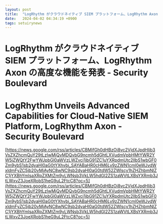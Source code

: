 ```yaml
---
layout: post
title:  "LogRhythm がクラウドネイティブ SIEM プラットフォーム、LogRhythm Axon の高度な機能を発表 - Security Boulevard"
date:   2024-04-02 04:34:19 +0900
tags: setuirynews 
---
```


# LogRhythm がクラウドネイティブ SIEM プラットフォーム、LogRhythm Axon の高度な機能を発表 - Security Boulevard



# LogRhythm Unveils Advanced Capabilities for Cloud-Native SIEM Platform, LogRhythm Axon - Security Boulevard

[https://news.google.com/rss/articles/CBMifGh0dHBzOi8vc2VjdXJpdHlib3VsZXZhcmQuY29tLzIwMjQvMDQvbG9ncmh5dGhtLXVudmVpbHMtYWR2YW5jZWQtY2FwYWJpbGl0aWVzLWZvci1jbG91ZC1uYXRpdmUtc2llbS1wbGF0Zm9ybS1sb2dyaHl0aG0tYXhvbi_SAYABaHR0cHM6Ly9zZWN1cml0eWJvdWxldmFyZC5jb20vMjAyNC8wNC9sb2dyaHl0aG0tdW52ZWlscy1hZHZhbmNlZC1jYXBhYmlsaXRpZXMtZm9yLWNsb3VkLW5hdGl2ZS1zaWVtLXBsYXRmb3JtLWxvZ3JoeXRobS1heG9uL2FtcC8?oc=5](https://news.google.com/rss/articles/CBMifGh0dHBzOi8vc2VjdXJpdHlib3VsZXZhcmQuY29tLzIwMjQvMDQvbG9ncmh5dGhtLXVudmVpbHMtYWR2YW5jZWQtY2FwYWJpbGl0aWVzLWZvci1jbG91ZC1uYXRpdmUtc2llbS1wbGF0Zm9ybS1sb2dyaHl0aG0tYXhvbi_SAYABaHR0cHM6Ly9zZWN1cml0eWJvdWxldmFyZC5jb20vMjAyNC8wNC9sb2dyaHl0aG0tdW52ZWlscy1hZHZhbmNlZC1jYXBhYmlsaXRpZXMtZm9yLWNsb3VkLW5hdGl2ZS1zaWVtLXBsYXRmb3JtLWxvZ3JoeXRobS1heG9uL2FtcC8?oc=5)

